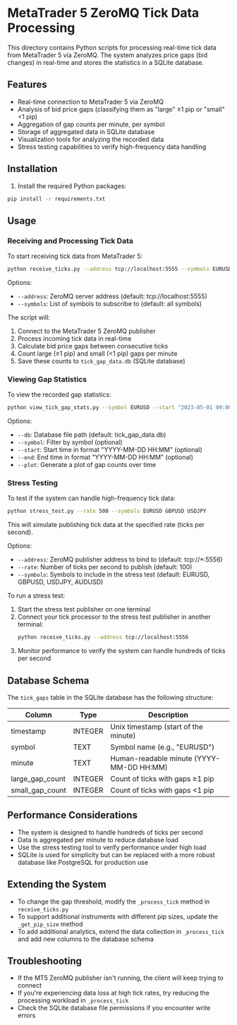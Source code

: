 # MetaTrader 5 ZeroMQ Tick Data Processing

This directory contains Python scripts for processing real-time tick data from MetaTrader 5 via ZeroMQ. The system analyzes price gaps (bid changes) in real-time and stores the statistics in a SQLite database.

## Features

- Real-time connection to MetaTrader 5 via ZeroMQ
- Analysis of bid price gaps (classifying them as "large" ≥1 pip or "small" <1 pip)
- Aggregation of gap counts per minute, per symbol
- Storage of aggregated data in SQLite database
- Visualization tools for analyzing the recorded data
- Stress testing capabilities to verify high-frequency data handling

## Installation

1. Install the required Python packages:

```bash
pip install -r requirements.txt
```

## Usage

### Receiving and Processing Tick Data

To start receiving tick data from MetaTrader 5:

```bash
python receive_ticks.py --address tcp://localhost:5555 --symbols EURUSD GBPUSD
```

Options:
- `--address`: ZeroMQ server address (default: tcp://localhost:5555)
- `--symbols`: List of symbols to subscribe to (default: all symbols)

The script will:
1. Connect to the MetaTrader 5 ZeroMQ publisher
2. Process incoming tick data in real-time
3. Calculate bid price gaps between consecutive ticks
4. Count large (≥1 pip) and small (<1 pip) gaps per minute
5. Save these counts to `tick_gap_data.db` (SQLite database)

### Viewing Gap Statistics

To view the recorded gap statistics:

```bash
python view_tick_gap_stats.py --symbol EURUSD --start "2023-05-01 09:00" --end "2023-05-01 17:00" --plot
```

Options:
- `--db`: Database file path (default: tick_gap_data.db)
- `--symbol`: Filter by symbol (optional)
- `--start`: Start time in format "YYYY-MM-DD HH:MM" (optional)
- `--end`: End time in format "YYYY-MM-DD HH:MM" (optional)
- `--plot`: Generate a plot of gap counts over time

### Stress Testing

To test if the system can handle high-frequency tick data:

```bash
python stress_test.py --rate 500 --symbols EURUSD GBPUSD USDJPY
```

This will simulate publishing tick data at the specified rate (ticks per second).

Options:
- `--address`: ZeroMQ publisher address to bind to (default: tcp://*:5556)
- `--rate`: Number of ticks per second to publish (default: 100)
- `--symbols`: Symbols to include in the stress test (default: EURUSD, GBPUSD, USDJPY, AUDUSD)

To run a stress test:
1. Start the stress test publisher on one terminal
2. Connect your tick processor to the stress test publisher in another terminal:
   ```bash
   python receive_ticks.py --address tcp://localhost:5556
   ```
3. Monitor performance to verify the system can handle hundreds of ticks per second

## Database Schema

The `tick_gaps` table in the SQLite database has the following structure:

| Column           | Type    | Description                               |
|------------------|---------|-------------------------------------------|
| timestamp        | INTEGER | Unix timestamp (start of the minute)      |
| symbol           | TEXT    | Symbol name (e.g., "EURUSD")              |
| minute           | TEXT    | Human-readable minute (YYYY-MM-DD HH:MM)  |
| large_gap_count  | INTEGER | Count of ticks with gaps ≥1 pip           |
| small_gap_count  | INTEGER | Count of ticks with gaps <1 pip           |

## Performance Considerations

- The system is designed to handle hundreds of ticks per second
- Data is aggregated per minute to reduce database load
- Use the stress testing tool to verify performance under high load
- SQLite is used for simplicity but can be replaced with a more robust database like PostgreSQL for production use

## Extending the System

- To change the gap threshold, modify the `_process_tick` method in `receive_ticks.py`
- To support additional instruments with different pip sizes, update the `_get_pip_size` method
- To add additional analytics, extend the data collection in `_process_tick` and add new columns to the database schema

## Troubleshooting

- If the MT5 ZeroMQ publisher isn't running, the client will keep trying to connect
- If you're experiencing data loss at high tick rates, try reducing the processing workload in `_process_tick`
- Check the SQLite database file permissions if you encounter write errors 